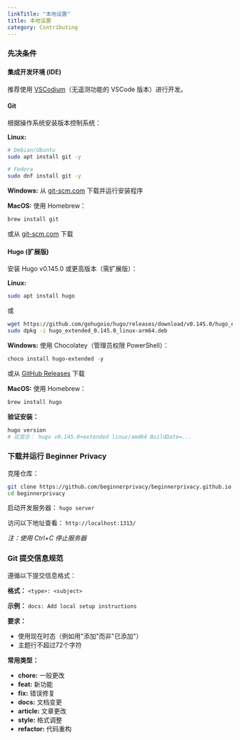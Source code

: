 ```yaml
---
linkTitle: "本地设置"
title: 本地设置
category: Contributing
---
```

### 先决条件
#### 集成开发环境 (IDE)
推荐使用 [VSCodium](https://vscodium.com/)（无遥测功能的 VSCode 版本）进行开发。

#### Git
根据操作系统安装版本控制系统：

**Linux:**
```bash
# Debian/Ubuntu
sudo apt install git -y

# Fedora
sudo dnf install git -y
```

**Windows:**
从 [git-scm.com](https://git-scm.com/downloads/win) 下载并运行安装程序

**MacOS:**
使用 Homebrew：
```bash
brew install git
```
或从 [git-scm.com](https://git-scm.com/downloads/mac) 下载

#### Hugo (扩展版)
安装 Hugo v0.145.0 或更高版本（需扩展版）：

**Linux:**
```bash
sudo apt install hugo
```
或
```bash
wget https://github.com/gohugoio/hugo/releases/download/v0.145.0/hugo_extended_0.145.0_linux-arm64.deb
sudo dpkg -i hugo_extended_0.145.0_linux-arm64.deb
```

**Windows:**
使用 Chocolatey（管理员权限 PowerShell）：
```powershell
choco install hugo-extended -y
```
或从 [GitHub Releases](https://github.com/gohugoio/hugo/releases) 下载

**MacOS:**
使用 Homebrew：
```bash
brew install hugo
```

**验证安装：**
```bash
hugo version
# 应显示： hugo v0.145.0+extended linux/amd64 BuildDate=...
```

### 下载并运行 Beginner Privacy
克隆仓库：
```bash
git clone https://github.com/beginnerprivacy/beginnerprivacy.github.io
cd beginnerprivacy
```

启动开发服务器：
`hugo server`

访问以下地址查看：
`http://localhost:1313/`

*注：使用 Ctrl+C 停止服务器*

### Git 提交信息规范
遵循以下提交信息格式：

**格式：**
`<type>: <subject>`

**示例：**
`docs: Add local setup instructions`

**要求：**
- 使用现在时态（例如用"添加"而非"已添加"）
- 主题行不超过72个字符

**常用类型：**
- **chore:** 一般更改
- **feat:** 新功能
- **fix:** 错误修复
- **docs:** 文档变更
- **article:** 文章更改
- **style:** 格式调整
- **refactor:** 代码重构